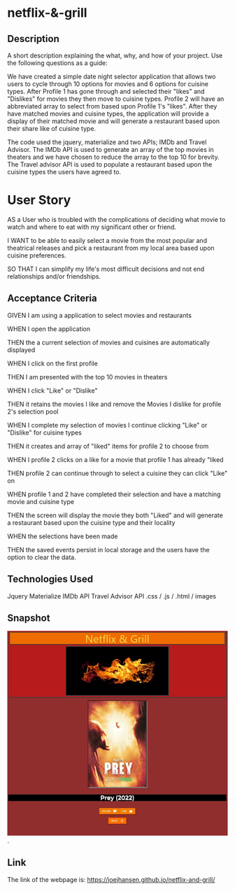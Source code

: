 # netflix-&-grill

## Description

A short description explaining the what, why, and how of your project. Use the following questions as a guide:

We have created a simple date night selector application that allows two users to cycle through 10 options for movies and 6 options for cuisine types. After Profile 1 has gone through and selected their "likes" and "Dislikes" for movies they then move to cuisine types. Profile 2 will have an abbreviated array to select from based upon Profile 1's "likes". After they have matched movies and cuisine types, the application will provide a display of their matched movie and will generate a restaurant based upon their share like of cuisine type.

The code used the jquery, materialize and two APIs; IMDb and Travel Advisor. The IMDb API is used to generate an array of the top movies in theaters and we have chosen to reduce the array to the top 10 for brevity. The Travel advisor API is used to populate a restaurant based upon the cuisine types the users have agreed to. 

# User Story
AS a User who is troubled with the complications of deciding what movie to watch and where to eat with my significant other or friend.

I WANT to be able to easily select a movie from the most popular and theatrical releases and pick a restaurant from my local area based upon cuisine preferences.

SO THAT I can simplify my life's most difficult decisions and not end relationships and/or friendships.

## Acceptance Criteria
GIVEN I am using a application to select movies and restaurants

WHEN I open the application

THEN the a current selection of movies and cuisines are automatically displayed 

WHEN I click on the first profile

THEN I am presented with the top 10 movies in theaters

WHEN I click "Like" or "Dislike"

THEN it retains the movies I like and remove the Movies I dislike for profile 2's selection pool

WHEN I complete my selection of movies I continue clicking "Like" or "Dislike" for cuisine types

THEN it creates and array of "liked" items for profile 2 to choose from

WHEN I profile 2 clicks on a like for a movie that profile 1 has already "liked 

THEN profile 2 can continue through to select a cuisine they can click "Like" on

WHEN profile 1 and 2 have completed their selection and have a matching movie and cuisine type

THEN the screen will display the movie they both "Liked" and will generate a restaurant based upon the cuisine type and their locality

WHEN the selections have been made

THEN the saved events persist in local storage and the users have the option to clear the data.

## Technologies Used
Jquery
Materialize
IMDb API
Travel Advisor API
.css / .js / .html / images


## Snapshot

![The webpage includes a display for both movie and restaurants, buttons allow user to click and select their "like" and "dislike" of movies and cuisine types.](./assets/images/Screenshot.jpg).

## Link

The link of the webpage is: https://joejhansen.github.io/netflix-and-grill/
